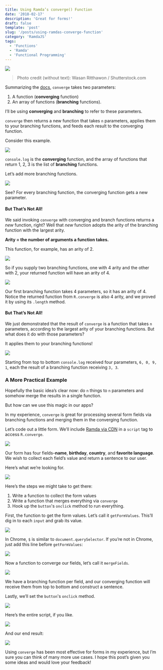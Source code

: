```yaml
---
title: Using Ramda’s converge() Function
date: '2018-02-17'
description: 'Great for forms!'
draft: false
template: 'post'
slug: '/posts/using-ramdas-converge-function'
category: 'RamdaJS'
tags:
  - 'Functions'
  - 'Ramda'
  - 'Functional Programming'
---
```


![](https://cdn-images-1.medium.com/max/1600/1*Nmv_XVkJn_X61m7XcLfjWw.jpeg)

> Photo credit (without text): Wasan Ritthawon / Shutterstock.com

Summarizing the [docs](http://ramdajs.com/docs/#converge), `converge` takes two parameters:

1.  A function (**converging** function)
2.  An array of functions (**branching** functions).

I’ll be using **converging** and **branching** to refer to these parameters.

`converge` then returns a new function that takes `n` parameters, applies them to your branching functions, and feeds each result to the converging function.

Consider this example.

![](https://cdn-images-1.medium.com/max/1600/1*XgPsjMM_DGdIpQKTjM7Lag.png)

`console.log` is the **converging** function, and the array of functions that return 1, 2, 3 is the list of **branching** functions.

Let’s add more branching functions.

![](https://cdn-images-1.medium.com/max/1600/1*-UlPCU2gUZmNjyT4BkJOYg.png)

See? For every branching function, the converging function gets a new parameter.

#### But That’s Not All!

We said invoking `converge` with converging and branch functions returns a _new_ function, right? Well that _new_ function adopts the arity of the branching function with the largest arity.

**Arity = the number of arguments a function takes.**

This function, for example, has an arity of 2.

![](https://cdn-images-1.medium.com/max/1600/1*XoJ6g3SmMj40sUoak031MQ.png)

So if you supply two branching functions, one with 4 arity and the other with 2, your returned function will have an arity of 4.

![](https://cdn-images-1.medium.com/max/1600/1*c7xHPk5ulPVUcfDW4ACX8w.png)

Our first branching function takes 4 parameters, so it has an arity of 4\. Notice the returned function from `R.converge` is also 4 arity, and we proved it by using its `.length` method.

#### But That’s Not All!

We just demonstrated that the result of `converge` is a function that takes `n` parameters, according to the largest arity of your branching functions. But what does it do with those parameters?

It applies them to your branching functions!

![](https://cdn-images-1.medium.com/max/1600/1*1JN8TdRWJX-yGAmd3u95fA.png)

Starting from top to bottom `console.log` received four parameters, `6, 0, 9, 1`, each the result of a branching function receiving `3, 3`.

### A More Practical Example

Hopefully the basic idea’s clear now: do `n` things to `n` parameters and somehow merge the results in a single function.

But how can we use this magic in our apps?

In my experience, `converge` is great for processing several form fields via branching functions and merging them in the converging function.

Let’s code out a little form. We’ll include [Ramda via CDN](https://cdnjs.com/libraries/ramda) in a `script` tag to access `R.converge`.

![](https://cdn-images-1.medium.com/max/1600/1*E2zA7W6TK9A4qI4JuYvkPQ.png)

Our form has four fields–**name**, **birthday**, **country**, and **favorite language**. We wish to collect each field’s value and return a sentence to our user.

Here’s what we’re looking for.

![](https://cdn-images-1.medium.com/max/1600/1*nwVQioMqUYtA-MmWx416tA.png)

Here’s the steps we might take to get there:

1.  Write a function to collect the form values
2.  Write a function that merges everything via `converge`
3.  Hook up the `button`'s `onclick` method to run everything.

First, the function to get the form values. Let’s call it `getFormValues`. This’ll dig in to each `input` and grab its value.

![](https://cdn-images-1.medium.com/max/1600/1*j78jgsJhDBv5YLJSrL5lhw.png)

In Chrome, `$` is similar to `document.querySelector`. If you’re not in Chrome, just add this line before `getFormValues`:

![](https://cdn-images-1.medium.com/max/1600/1*DDKqntyZ9m4pt5vcRaIh8A.png)

Now a function to converge our fields, let’s call it `mergeFields`.

![](https://cdn-images-1.medium.com/max/1600/1*CchhkjKziFE3vDm15CP93Q.png)

We have a branching function per field, and our converging function will receive them from top to bottom and construct a sentence.

Lastly, we’ll set the `button`'s `onclick` method.

![](https://cdn-images-1.medium.com/max/1600/1*28LcvlmihKwW7cJbkIpiGA.png)

Here’s the entire script, if you like.

![](https://cdn-images-1.medium.com/max/1600/1*aCh7ltLieoAzZ9kxOueUBg.png)

And our end result:

![](https://cdn-images-1.medium.com/max/1600/1*lNLfBoeXdFMtF02wFcFu3A.gif)

Using `converge` has been most effective for forms in my experience, but I’m sure you can think of many more use cases. I hope this post’s given you some ideas and would love your feedback!
